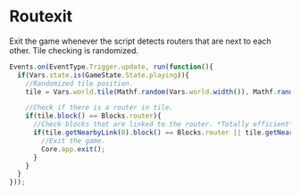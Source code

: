 # Routexit
Exit the game whenever the script detects routers that are next to each other. Tile checking is randomized.

```js
Events.on(EventType.Trigger.update, run(function(){
  if(Vars.state.is(GameState.State.playing)){
    //Randomized tile position.
    tile = Vars.world.tile(Mathf.random(Vars.world.width()), Mathf.random(Vars.world.height()));

    //Check if there is a router in tile.
    if(tile.block() == Blocks.router){
      //Check blocks that are linked to the router. *Totally efficient*
      if(tile.getNearbyLink(0).block() == Blocks.router || tile.getNearbyLink(1).block() == Blocks.router || tile.getNearbyLink(2).block() == Blocks.router || tile.getNearbyLink(3).block() == Blocks.router){
        //Exit the game.
        Core.app.exit();
      }
    }
  }
}));
```
